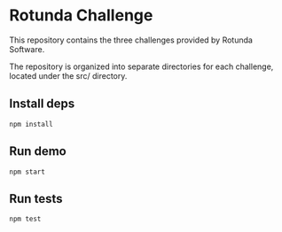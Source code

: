 # Rotunda Challenge

This repository contains the three challenges provided by Rotunda Software.

The repository is organized into separate directories for each challenge, located under the src/ directory.

## Install deps

`npm install`

## Run demo

`npm start`

## Run tests

`npm test`
